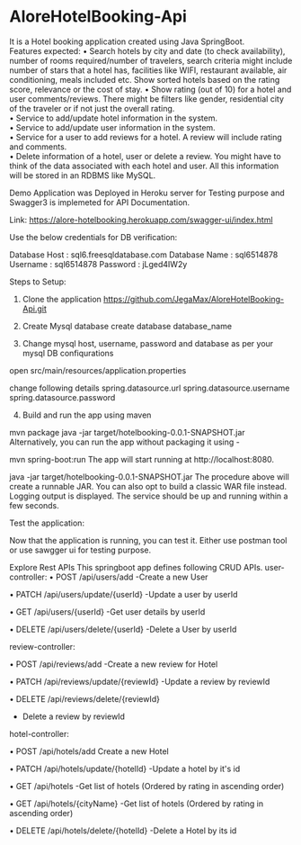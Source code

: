 # AloreHotelBooking-Api
It is a Hotel booking application created using Java SpringBoot.  
Features​ ​expected:
• Search hotels by city and date (to check availability), number of rooms required/number of travelers, search criteria might include number of stars  that a hotel has, facilities like WIFI, restaurant available, air conditioning, meals included etc. 
Show sorted hotels based on the rating score, relevance  or the cost of stay. • Show rating (out of 10) for a hotel and user comments/reviews. 
There might be filters like gender, residential city of the traveler or if not just the  overall rating.  
• Service to add/update hotel information in the system.  
• Service to add/update user information in the system.  
• Service for a user to add reviews for a hotel. A review will include rating and comments.  
• Delete information of a hotel, user or delete a review. You might have to think of the data associated with each hotel and user. 
All this information will be stored in an RDBMS like MySQL.

Demo Application was Deployed in Heroku server for Testing purpose and Swagger3 is implemeted for API Documentation.

Link: https://alore-hotelbooking.herokuapp.com/swagger-ui/index.html

Use the below credentials for DB verification:

Database Host : sql6.freesqldatabase.com
Database Name : sql6514878
Username : sql6514878
Password : jLged4IW2y

Steps to Setup:
1. Clone the application
https://github.com/JegaMax/AloreHotelBooking-Api.git

2. Create Mysql database
create database database_name

3. Change mysql host, username, password and database as per your mysql DB confiqurations

open src/main/resources/application.properties

change following details
spring.datasource.url
spring.datasource.username
spring.datasource.password

4. Build and run the app using maven

mvn package
java -jar target/hotelbooking-0.0.1-SNAPSHOT.jar
Alternatively, you can run the app without packaging it using -

mvn spring-boot:run
The app will start running at http://localhost:8080.

java -jar target/hotelbooking-0.0.1-SNAPSHOT.jar The procedure above will create a runnable JAR. You can also opt to build a classic WAR file instead. Logging output is displayed. The service should be up and running within a few seconds.

Test the application:

Now that the application is running, you can test it.
Either use postman tool or use sawgger ui for testing purpose.

Explore Rest APIs
This springboot app defines following CRUD APIs.
user-controller:
• POST
/api/users/add
 -Create a new User

• PATCH
/api/users/update/{userId}
 -Update a user by userId

• GET
/api/users/{userId}
 -Get user details by userId

• DELETE
/api/users/delete/{userId}
 -Delete a User by userId

review-controller:

• POST
/api/reviews/add
 -Create a new review for Hotel

• PATCH
/api/reviews/update/{reviewId}
 -Update a review by reviewId

• DELETE
/api/reviews/delete/{reviewId}
- Delete a review by reviewId

hotel-controller:

• POST
/api/hotels/add
Create a new Hotel

• PATCH
/api/hotels/update/{hotelId}
 -Update a hotel by it's id

• GET
/api/hotels
 -Get list of hotels (Ordered by rating in ascending order)

• GET
/api/hotels/{cityName}
 -Get list of hotels (Ordered by rating in ascending order)

• DELETE
/api/hotels/delete/{hotelId}
 -Delete a Hotel by its id
